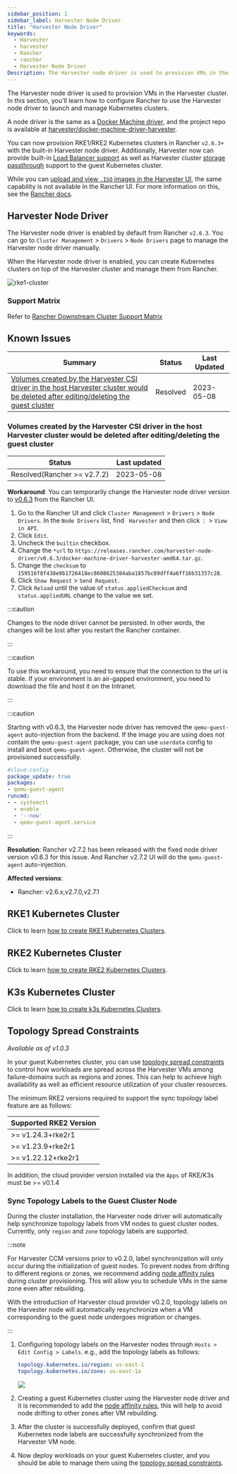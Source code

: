 ```yaml
---
sidebar_position: 1
sidebar_label: Harvester Node Driver
title: "Harvester Node Driver"
keywords:
  - Harvester
  - harvester
  - Rancher
  - rancher
  - Harvester Node Driver
Description: The Harvester node driver is used to provision VMs in the Harvester cluster. In this section, you'll learn how to configure Rancher to use the Harvester node driver to launch and manage Kubernetes clusters.
---
```


The Harvester node driver is used to provision VMs in the Harvester cluster. In this section, you'll learn how to configure Rancher to use the Harvester node driver to launch and manage Kubernetes clusters.

A node driver is the same as a [Docker Machine driver](https://docs.docker.com/machine/), and the project repo is available at [harvester/docker-machine-driver-harvester](https://github.com/harvester/docker-machine-driver-harvester).

You can now provision RKE1/RKE2 Kubernetes clusters in Rancher `v2.6.3+` with the built-in Harvester node driver. 
Additionally, Harvester now can provide built-in [Load Balancer support](../cloud-provider.md) as well as Harvester cluster [storage passthrough](../csi-driver.md) support to the guest Kubernetes cluster.

While you can [upload and view `.ISO` images in the Harvester UI](../../upload-image.md#upload-images-via-local-file), the same capability is not available in the Rancher UI. For more information on this, see the [Rancher docs](https://rancher.com/docs/rancher/v2.6/en/virtualization-admin/#harvester-node-driver).

## Harvester Node Driver

The Harvester node driver is enabled by default from Rancher `v2.6.3`. You can go to `Cluster Management` > `Drivers` > `Node Drivers` page to manage the Harvester node driver manually.

When the Harvester node driver is enabled, you can create Kubernetes clusters on top of the Harvester cluster and manage them from Rancher.

![rke1-cluster](/img/v1.2/rancher/rke1-node-driver.png)

### Support Matrix
Refer to [Rancher Downstream Cluster Support Matrix](https://www.suse.com/suse-rancher/support-matrix/all-supported-versions/rancher-v2-6-9)

## Known Issues

| Summary                                                                                                                                                                                   | Status    | Last Updated |
|-------------------------------------------------------------------------------------------------------------------------------------------------------------------------------------------|-----------|--------------|
| [Volumes created by the Harvester CSI driver in the host Harvester cluster would be deleted after editing/deleting the guest cluster](https://github.com/harvester/harvester/issues/3272) | Resolved | 2023-05-08   |

### Volumes created by the Harvester CSI driver in the host Harvester cluster would be deleted after editing/deleting the guest cluster
| Status    | Last updated |
|-----------|--------------|
| Resolved(Rancher >= v2.7.2)  | 2023-05-08   |

**Workaround**: You can temporarily change the Harvester node driver version to [v0.6.3](https://github.com/harvester/docker-machine-driver-harvester/releases/tag/v0.6.3) from the Rancher UI.
1. Go to the Rancher UI and click `Cluster Management` > `Drivers` > `Node Drivers`. In the `Node Drivers` list, find ` Harvester` and then click `⋮`  > `View in API`.
2. Click `Edit`.
3. Uncheck the `builtin` checkbox.
4. Change the `*url` to `https://releases.rancher.com/harvester-node-driver/v0.6.3/docker-machine-driver-harvester-amd64.tar.gz`.
5. Change the `checksum` to `159516f8f438e9b1726418ec8608625384aba1857bc89dff4a6ff16b31357c28`.
6. Click `Show Request` > `Send Request`.
7. Click `Reload` until the value of `status.appliedChecksum` and `status.appliedURL` change to the value we set.

:::caution

Changes to the node driver cannot be persisted. In other words, the changes will be lost after you restart the Rancher container.

:::

:::caution

To use this workaround, you need to ensure that the connection to the url is stable.
If your environment is an air-gapped environment, you need to download the file and host it on the Intranet.

:::

:::caution

Starting with v0.6.3, the Harvester node driver has removed the `qemu-guest-agent` auto-injection from the backend. If the image you are using does not contain the `qemu-guest-agent` package, you can use `userdata` config to install and boot `qemu-guest-agent`. Otherwise, the cluster will not be provisioned successfully.
```yaml
#cloud-config
package_update: true
packages:
- qemu-guest-agent
runcmd:
- - systemctl
  - enable
  - '--now'
  - qemu-guest-agent.service
```

:::

**Resolution**: Rancher v2.7.2 has been released with the fixed node driver version v0.6.3 for this issue. And Rancher v2.7.2 UI will do the `qemu-guest-agent` auto-injection.

**Affected versions**:
- Rancher: v2.6.x,v2.7.0,v2.7.1

## RKE1 Kubernetes Cluster
Click to learn [how to create RKE1 Kubernetes Clusters](./rke1-cluster.md).

## RKE2 Kubernetes Cluster
Click to learn [how to create RKE2 Kubernetes Clusters](./rke2-cluster.md).

## K3s Kubernetes Cluster
Click to learn [how to create k3s Kubernetes Clusters](./k3s-cluster.md).


## Topology Spread Constraints

_Available as of v1.0.3_

In your guest Kubernetes cluster, you can use [topology spread constraints](https://kubernetes.io/docs/concepts/scheduling-eviction/topology-spread-constraints/) to control how workloads are spread across the Harvester VMs among failure-domains such as regions and zones. This can help to achieve high availability as well as efficient resource utilization of your cluster resources.

The minimum RKE2 versions required to support the sync topology label feature are as follows:

| Supported RKE2 Version |
| :--|
| \>=  v1.24.3+rke2r1 |
| \>=  v1.23.9+rke2r1 |
| \>=  v1.22.12+rke2r1 |

In addition, the cloud provider version installed via the `Apps` of RKE/K3s must be >= v0.1.4

### Sync Topology Labels to the Guest Cluster Node

During the cluster installation, the Harvester node driver will automatically help synchronize topology labels from VM nodes to guest cluster nodes. Currently, only `region` and `zone` topology labels are supported.

:::note

For Harvester CCM versions prior to v0.2.0, label synchronization will only occur during the initialization of guest nodes. To prevent nodes from drifting to different regions or zones, we recommend adding [node affinity rules](./rke2-cluster.md#add-node-affinity) during cluster provisioning. This will allow you to schedule VMs in the same zone even after rebuilding.

With the introduction of Harvester cloud provider v0.2.0, topology labels on the Harvester node will automatically resynchronize when a VM corresponding to the guest node undergoes migration or changes.


:::

1. Configuring topology labels on the Harvester nodes through `Hosts > Edit Config > Labels`. e.g., add the topology labels as follows:
   ```yaml
   topology.kubernetes.io/region: us-east-1
   topology.kubernetes.io/zone: us-east-1a
   ```
   ![](/img/v1.2/rancher/node-add-affinity-labels.png)

1. Creating a guest Kubernetes cluster using the Harvester node driver and it is recommended to add the [node affinity rules](./rke2-cluster.md#add-node-affinity), this will help to avoid node drifting to other zones after VM rebuilding.

1. After the cluster is successfully deployed, confirm that guest Kubernetes node labels are successfully synchronized from the Harvester VM node.

1. Now deploy workloads on your guest Kubernetes cluster, and you should be able to manage them using the [topology spread constraints](https://kubernetes.io/docs/concepts/scheduling-eviction/topology-spread-constraints/).

